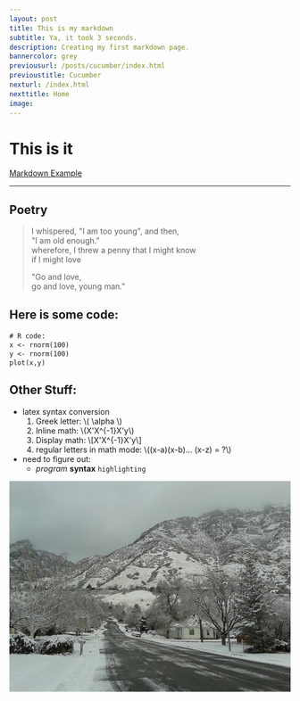 ```yaml
---
layout: post
title: This is my markdown
subtitle: Ya, it took 3 seconds.
description: Creating my first markdown page.
bannercolor: grey
previousurl: /posts/cucumber/index.html
previoustitle: Cucumber
nexturl: /index.html
nexttitle: Home
image:
---
```



# This is it
[Markdown Example](http://www.unexpected-vortices.com/sw/rippledoc/quick-markdown-example.html)

***


## Poetry

> I whispered, "I am too young", and then,  
> "I am old enough."  
> wherefore, I threw a penny that I might know  
> if I might love  
> 
> "Go and love,  
> go and love, young man."


## Here is some code: 

    # R code:
    x <- rnorm(100)
    y <- rnorm(100)
    plot(x,y)


## Other Stuff:

  - latex syntax conversion
      1. Greek letter: \\( \alpha \\)
      2. Inline math: \\(X'X^{-1}X'y\\)
      3. Display math: \\[X'X^{-1}X'y\\]
      4. regular letters in math mode: \\((x-a)(x-b)... (x-z) = ?\\)
  - need to figure out:
    - *program* **syntax** `highlighting`


![example image](/img/briar.jpg)
